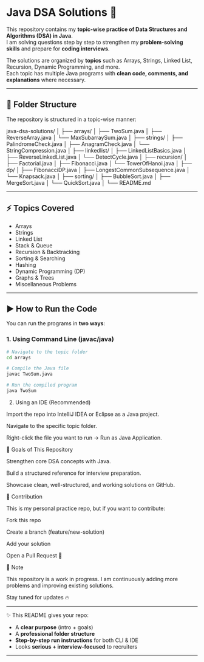 # Java DSA Solutions 🚀

This repository contains my **topic-wise practice of Data Structures and Algorithms (DSA) in Java**.  
I am solving questions step by step to strengthen my **problem-solving skills** and prepare for **coding interviews**.

The solutions are organized by **topics** such as Arrays, Strings, Linked List, Recursion, Dynamic Programming, and more.  
Each topic has multiple Java programs with **clean code, comments, and explanations** where necessary.

---

## 📂 Folder Structure

The repository is structured in a topic-wise manner:

java-dsa-solutions/
│
├── arrays/
│ ├── TwoSum.java
│ ├── ReverseArray.java
│ └── MaxSubarraySum.java
│
├── strings/
│ ├── PalindromeCheck.java
│ ├── AnagramCheck.java
│ └── StringCompression.java
│
├── linkedlist/
│ ├── LinkedListBasics.java
│ ├── ReverseLinkedList.java
│ └── DetectCycle.java
│
├── recursion/
│ ├── Factorial.java
│ ├── Fibonacci.java
│ └── TowerOfHanoi.java
│
├── dp/
│ ├── FibonacciDP.java
│ ├── LongestCommonSubsequence.java
│ └── Knapsack.java
│
├── sorting/
│ ├── BubbleSort.java
│ ├── MergeSort.java
│ └── QuickSort.java
│
└── README.md


---

## ⚡ Topics Covered

- Arrays
- Strings
- Linked List
- Stack & Queue
- Recursion & Backtracking
- Sorting & Searching
- Hashing
- Dynamic Programming (DP)
- Graphs & Trees
- Miscellaneous Problems

---

## ▶️ How to Run the Code

You can run the programs in **two ways**:

### 1. Using Command Line (javac/java)
```bash
# Navigate to the topic folder
cd arrays

# Compile the Java file
javac TwoSum.java

# Run the compiled program
java TwoSum
```
2. Using an IDE (Recommended)

Import the repo into IntelliJ IDEA or Eclipse as a Java project.

Navigate to the specific topic folder.

Right-click the file you want to run → Run as Java Application.

🎯 Goals of This Repository

Strengthen core DSA concepts with Java.

Build a structured reference for interview preparation.

Showcase clean, well-structured, and working solutions on GitHub.

🤝 Contribution

This is my personal practice repo, but if you want to contribute:

Fork this repo

Create a branch (feature/new-solution)

Add your solution

Open a Pull Request 🚀

📌 Note

This repository is a work in progress. I am continuously adding more problems and improving existing solutions.

Stay tuned for updates 🔥


---

✨ This README gives your repo:
- A **clear purpose** (intro + goals)
- A **professional folder structure**
- **Step-by-step run instructions** for both CLI & IDE
- Looks **serious + interview-focused** to recruiters

---
